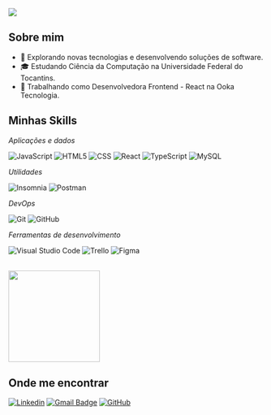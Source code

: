 
![](https://komarev.com/ghpvc/?username=annalaura2&color=006bed)

## Sobre mim

- 🤔 Explorando novas tecnologias e desenvolvendo soluções de software.
- 🎓 Estudando Ciência da Computação na Universidade Federal do Tocantins.
- 💼 Trabalhando como Desenvolvedora Frontend - React na Ooka Tecnologia.

## Minhas Skills

*Aplicações e dados*

![JavaScript](https://img.shields.io/badge/-JavaScript-333333?style=flat&logo=javascript)
![HTML5](https://img.shields.io/badge/-HTML5-333333?style=flat&logo=HTML5)
![CSS](https://img.shields.io/badge/-CSS-333333?style=flat&logo=CSS3&logoColor=1572B6)
![React](https://img.shields.io/badge/-React-333333?style=flat&logo=react)
![TypeScript](https://img.shields.io/badge/-TypeScript-333333?style=flat&logo=typescript)
![MySQL](https://img.shields.io/badge/-MySQL-333333?style=flat&logo=mysql)

*Utilidades*

![Insomnia](https://img.shields.io/badge/-Insomnia-333333?style=flat&logo=insomnia)
![Postman](https://img.shields.io/badge/-Postman-333333?style=flat&logo=postman)

*DevOps*

![Git](https://img.shields.io/badge/-Git-333333?style=flat&logo=git)
![GitHub](https://img.shields.io/badge/-GitHub-333333?style=flat&logo=github)


*Ferramentas de desenvolvimento*

![Visual Studio Code](https://img.shields.io/badge/-Visual%20Studio%20Code-333333?style=flat&logo=visual-studio-code&logoColor=007ACC)
![Trello](https://img.shields.io/badge/-Trello-333333?style=flat&logo=trello&logoColor=007ACC)
![Figma](https://img.shields.io/badge/-Figma-333333?style=flat&logo=figma&logoColor=007ACC)

<br/>

<a href="https://github.com/annalaura2" title="Perfil da Anna <3 ">
  <img height="180em" src="https://github-readme-stats.vercel.app/api?username=annalaura2&theme=dracula&show_icons=true" />
</a>

## Onde me encontrar

[![Linkedin](https://img.shields.io/badge/-annalaura-blue?style=flat-square&logo=Linkedin&logoColor=white&link=https://www.linkedin.com/in/anna-laura-39158821a/)](https://www.linkedin.com/in/anna-laura-39158821a/)
[![Gmail Badge](https://img.shields.io/badge/-annalauracodes@gmail.com-006bed?style=flat-square&logo=Gmail&logoColor=white&link=mailto:annalauracodes@gmail.comL)](mailto:annalauracodes@gmail.com)
[![GitHub](https://img.shields.io/github/followers/annalaura2?label=follow&style=social)](https://github.com/annalaura2)


